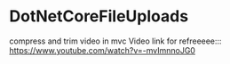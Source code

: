 # DotNetCoreFileUploads
compress and trim video in mvc 
Video link for refreeeee::: https://www.youtube.com/watch?v=-mvImnnoJG0
